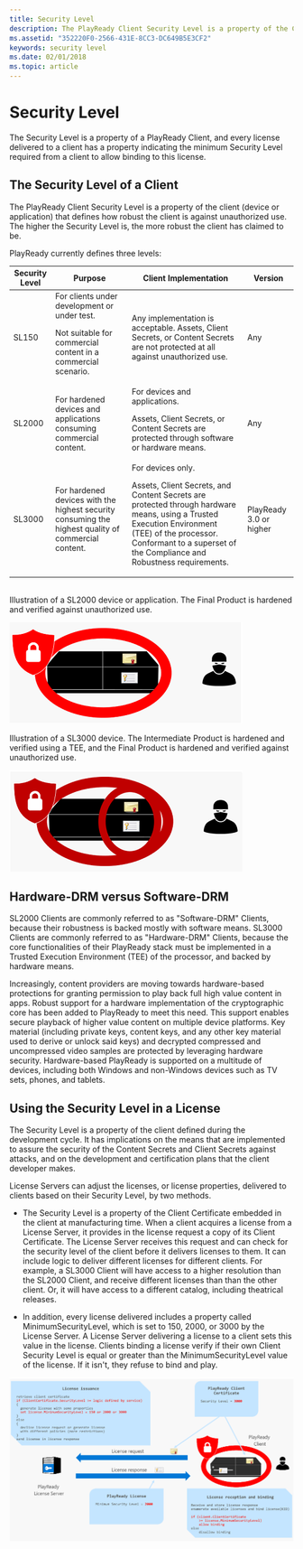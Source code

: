 ```yaml
---
title: Security Level
description: The PlayReady Client Security Level is a property of the Client (device or application) that defines how robust the Client is against unauthorized use.
ms.assetid: "352220F0-2566-431E-8CC3-DC649B5E3CF2"
keywords: security level
ms.date: 02/01/2018
ms.topic: article
---
```


# Security Level
The Security Level is a property of a PlayReady Client, and every license delivered to a client has a property indicating the minimum Security Level required from a client to allow binding to this license.


## The Security Level of a Client

The PlayReady Client Security Level is a property of the client (device or application) that defines how robust the client is against unauthorized use. The higher the Security Level is, the more robust the client has claimed to be.

PlayReady currently defines three levels:

|Security Level|Purpose|Client Implementation|Version|
| --- | --- | --- | --- |
|SL150|For clients under development or under test. <p/>Not suitable for commercial content in a commercial scenario.|Any implementation is acceptable. Assets, Client Secrets, or Content Secrets are not protected at all against unauthorized use.|Any|
|SL2000|For hardened devices and applications consuming commercial content.|For devices and applications.<p/>Assets, Client Secrets, or Content Secrets are protected through software or hardware means.|Any|
|SL3000|For hardened devices with the highest security consuming the highest quality of commercial content.|For devices only.<p/>Assets, Client Secrets, and Content Secrets are protected through hardware means, using a Trusted Execution Environment (TEE) of the processor. Conformant to a superset of the Compliance and Robustness requirements.|PlayReady 3.0 or higher|

<br />
Illustration of a SL2000 device or application. The Final Product is hardened and verified against unauthorized use.

![Illustration of a SL2000 device. The Final Product is hardened against unauthorized use](../images/security_level_2000.png)

Illustration of a SL3000 device. The Intermediate Product is hardened and verified using a TEE, and the Final Product is hardened and verified against unauthorized use.

![Illustration of a SL3000 device.The Intermediate Product is hardened and verified using a TEE, and the Final Product is hardened and verified against unauthorized use](../images/security_level_3000.png)

<a id="hardwarevssoftware"></a>
## Hardware-DRM versus Software-DRM
SL2000 Clients are commonly referred to as "Software-DRM" Clients, because their robustness is backed mostly with software means.
SL3000 Clients are commonly referred to as "Hardware-DRM" Clients, because the core functionalities of their PlayReady stack must be implemented in a Trusted Execution Environment (TEE) of the processor, and backed by hardware means.

Increasingly, content providers are moving towards hardware-based protections for granting permission to play back full high value content in apps. Robust support for a hardware implementation of the cryptographic core has been added to PlayReady to meet this need. This support enables secure playback of higher value content on multiple device platforms. Key material (including private keys, content keys, and any other key material used to derive or unlock said keys) and decrypted compressed and uncompressed video samples are protected by leveraging hardware security. Hardware-based PlayReady is supported on a multitude of devices, including both Windows and non-Windows devices such as TV sets, phones, and tablets.


<a id="securitylevelpolicy"></a>
## Using the Security Level in a License
The Security Level is a property of the client defined during the development cycle. It has implications on the means that are implemented to assure the security of the Content Secrets and Client Secrets against attacks, and on the development and certification plans that the client developer makes.

License Servers can adjust the licenses, or license properties, delivered to clients based on their Security Level, by two methods.

   * The Security Level is a property of the Client Certificate embedded in the client at manufacturing time. When a client acquires a license from a License Server, it provides in the license request a copy of its Client Certificate. The License Server receives this request and can check for the security level of the client before it delivers licenses to them. It can include logic to deliver different licenses for different clients. For example, a SL3000 Client will have access to a higher resolution than the SL2000 Client, and receive different licenses than than the other client. Or, it will have access to a different catalog, including theatrical releases.

   * In addition, every license delivered includes a property called MinimumSecurityLevel, which is set to 150, 2000, or 3000 by the License Server. A License Server delivering a license to a client sets this value in the license. Clients binding a license verify if their own Client Security Level is equal or greater than the MinimumSecurityLevel value of the license. If it isn't, they refuse to bind and play.

![Illustration of the security levels](../images/security_level.png)
